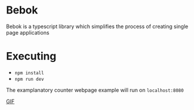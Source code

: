# Bebok
Bebok is a typescript library which simplifies the process of creating single page applications

# Executing
- `npm install`
- `npm run dev`

The examplanatory counter webpage example will run on `localhost:8080`

<div class="tenor-gif-embed" data-postid="15665784" data-share-method="host" data-width="100%" data-aspect-ratio="1.3532608695652173"><a href="https://tenor.com/view/gif-15665784">GIF</a> </div><script type="text/javascript" async src="https://tenor.com/embed.js"></script>
